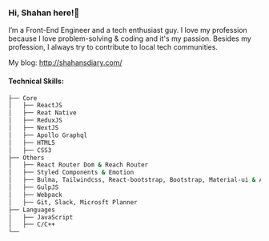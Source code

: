 ### Hi, Shahan here!👋

I’m a Front-End Engineer and a tech enthusiast guy. I love my profession because I love problem-solving & coding and it's my passion. Besides my profession, I always try to contribute to local tech communities.

My blog: http://shahansdiary.com/

#### Technical Skills:

```bash
├── Core
│   ├── ReactJS
│   ├── Reat Native
│   ├── ReduxJS
│   ├── NextJS
│   ├── Apollo Graphql
│   ├── HTML5
│   ├── CSS3
├── Others
│   ├── React Router Dom & Reach Router
│   ├── Styled Components & Emotion
│   ├── Bulma, Tailwindcss, React-bootstrap, Bootstrap, Material-ui & Ant.design
│   ├── GulpJS
│   ├── Webpack
│   ├── Git, Slack, Microsft Planner
├── Languages
│   ├── JavaScript
│   ├── C/C++
└──
```
